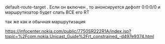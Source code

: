 default-route-target . Если он включен , то анонсируется дефолт  0:0:0/0 и маршрутизатор будет слать ВСЕ его RT

 так же как и обычная маршрутизация
 
https://infocenter.nokia.com/public/7750SR222R1A/index.jsp?topic=%2Fcom.nokia.Unicast_Guide%2Frt_constrained_-d497e9374.html